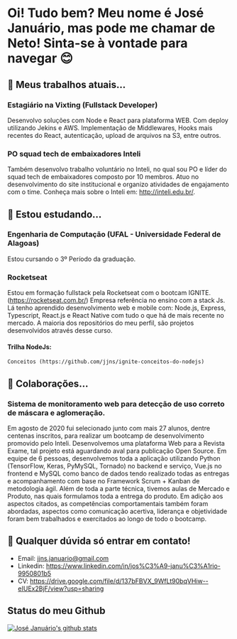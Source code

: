 # Oi! Tudo bem? Meu nome é José Januário, mas pode me chamar de Neto! Sinta-se à vontade para navegar 😊

<!--
**jjns/jjns** is a ✨ _special_ ✨ repository because its `README.md` (this file) appears on your GitHub profile.

Here are some ideas to get you started:

- 🔭 I’m currently working on ...
- 🌱 I’m currently learning ...
- 👯 I’m looking to collaborate on ...
- 🤔 I’m looking for help with ...
- 💬 Ask me about ...
- 📫 How to reach me: ...
- 😄 Pronouns: ...
- ⚡ Fun fact: ...
-->

## 🔭 Meus trabalhos atuais...
  ### Estagiário na Vixting (Fullstack Developer)
  Desenvolvo soluções com Node e React para plataforma WEB. Com deploy utilizando Jekins e AWS. Implementação de Middlewares, Hooks mais recentes do React, autenticação, upload de arquivos na S3, entre outros. 
  
  
  ### PO squad tech de embaixadores Inteli
  Também desenvolvo trabalho voluntário no Inteli, no qual sou PO e líder do squad tech de embaixadores composto por 10 membros. Atuo no desenvolvimento do site institucional e organizo atividades de engajamento com o time. Conheça mais sobre o Inteli em: http://inteli.edu.br/.
  
## 🌱 Estou estudando...
  ### Engenharia de Computação (UFAL - Universidade Federal de Alagoas)
  Estou cursando o 3º Período da graduação.
  
  ### Rocketseat
  Estou em formação fullstack pela Rocketseat com o bootcam IGNITE. (https://rocketseat.com.br/) Empresa referência no ensino com a stack Js. Lá tenho aprendido desenvolvimento web e mobile com: Node.js, Express, Typescript, React.js e React Native com tudo o que há de mais recente no mercado. A maioria dos repositórios do meu perfil, são projetos desenvolvidos através desse curso. 
  #### Trilha NodeJs:
    Conceitos (https://github.com/jjns/ignite-conceitos-do-nodejs)
  
  

## 👯 Colaborações...
  ### Sistema de monitoramento web para detecção de uso correto de máscara e aglomeração.
  Em agosto de 2020 fui selecionado junto com mais 27 alunos, dentre centenas inscritos, para realizar um bootcamp de desenvolvimento promovido pelo Inteli. Desenvolvemos uma plataforma Web para a Revista Exame, tal projeto está aguardando aval para publicação Open Source. Em equipe de 6 pessoas, desenvolvemos toda a aplicação utilizando Python (TensorFlow, Keras, PyMySQL, Tornado) no backend e serviço, Vue.js no frontend e MySQL como banco de dados tendo realizado todas as entregas e acompanhamento com base no Framework Scrum + Kanban de metodologia ágil. Além de toda a parte técnica, tivemos aulas de Mercado e Produto, nas quais formulamos toda a entrega do produto. Em adição aos aspectos citados, as competências comportamentais também foram abordadas, aspectos como comunicação acertiva, liderança e objetividade foram bem trabalhados e exercitados ao longo de todo o bootcamp.
  

## 💬 Qualquer dúvida só entrar em contato!
  - Email: jjns.januario@gmail.com
  - Linkedin: https://www.linkedin.com/in/jos%C3%A9-janu%C3%A1rio-9950801b5
  - CV: https://drive.google.com/file/d/137bFBVX_9WfLt90bqVHiw--eIUEx2BjF/view?usp=sharing

## Status do meu Github
[![José Januário's github stats](https://github-readme-stats.vercel.app/api?username=jjns&show_icons=true&theme=radical)](https://github.com/jjns/github-readme-stats)
